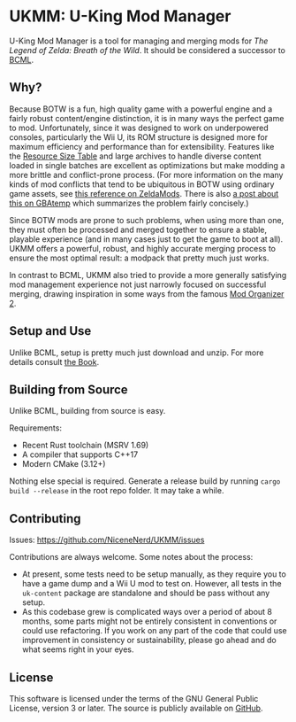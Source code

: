 # UKMM: U-King Mod Manager

U-King Mod Manager is a tool for managing and merging mods for *The Legend of
Zelda: Breath of the Wild*. It should be considered a successor to
[BCML](https://github.com/NiceneNerd/BCML). 

## Why?

Because BOTW is a fun, high quality game with a powerful engine and a fairly
robust content/engine distinction, it is in many ways the perfect game to mod.
Unfortunately, since it was designed to work on underpowered consoles,
particularly the Wii U, its ROM structure is designed more for maximum
efficiency and performance than for extensibility. Features like the [Resource
Size Table](https://zeldamods.org/wiki/Resource_system#Resource_size_table) and
large archives to handle diverse content loaded in single batches are excellent
as optimizations but make modding a more brittle and conflict-prone process.
(For more information on the many kinds of mod conflicts that tend to be
ubiquitous in BOTW using ordinary game assets, see [this reference on
ZeldaMods](https://zeldamods.org/wiki/Help:Resolving_mod_conflicts). There is
also [a post about this on
GBAtemp](https://gbatemp.net/threads/dont-use-bcml-for-switch.590409/post-10030639)
which summarizes the problem fairly concisely.)

Since BOTW mods are prone to such problems, when using more than one, they must
often be processed and merged together to ensure a stable, playable experience
(and in many cases just to get the game to boot at all). UKMM offers a powerful,
robust, and highly accurate merging process to ensure the most optimal result: a
modpack that pretty much just works.

In contrast to BCML, UKMM also tried to provide a more generally satisfying mod
management experience not just narrowly focused on successful merging, drawing
inspiration in some ways from the famous [Mod Organizer
2](https://github.com/ModOrganizer2/modorganizer).

## Setup and Use

Unlike BCML, setup is pretty much just download and unzip. For more details
consult [the Book](https://nicenenerd.github.io/UKMM/).

## Building from Source

Unlike BCML, building from source is easy.

Requirements:

- Recent Rust toolchain (MSRV 1.69)
- A compiler that supports C++17
- Modern CMake (3.12+)

Nothing else special is required. Generate a release build by running `cargo
build --release` in the root repo folder. It may take a while.

## Contributing 

Issues: https://github.com/NiceneNerd/UKMM/issues

Contributions are always welcome. Some notes about the process:

- At present, some tests need to be setup manually, as they require you to have
  a game dump and a Wii U mod to test on. However, all tests in the `uk-content`
  package are standalone and should be pass without any setup.
- As this codebase grew is complicated ways over a period of about 8 months,
  some parts might not be entirely consistent in conventions or could use
  refactoring. If you work on any part of the code that could use improvement in
  consistency or sustainability, please go ahead and do what seems right in your
  eyes.

## License 

This software is licensed under the terms of the GNU General Public License,
version 3 or later. The source is publicly available on
[GitHub](https://github.com/NiceneNerd/UKMM).
